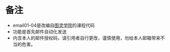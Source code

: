 # 备注
- email01-04是改编自[图灵学院]("www.tulingxueyuan.com")的课程代码
- 功能是首先邮件自动化发送
- 内含本人的邮件授权码，请引用者自行更改，谨慎使用，勿给本人邮箱带来不当的危害。